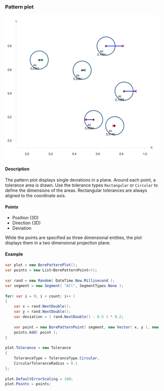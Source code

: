 [preview]: gfx/Pattern.png "Pattern plot"

### Pattern plot

![pattern plot][preview]

#### Description

The pattern plot displays single deviations in a plane. Around each point, a tolerance area is drawn. Use the tolerance types `Rectangular` or `Circular` to define the dimensions of the areas. Rectangular tolerances are always aligned to the coordinate axis.

#### Points

* Position (3D)
* Direction (3D)
* Deviation

While the points are specified as three dimensional entities, the plot displays them in a two dimensional projection plane.

#### Example

```csharp
var plot = new BorePatternPlot();
var points = new List<BorePatternPoint>();

var rand = new Random( DateTime.Now.Millisecond );
var segment = new Segment( "All", SegmentTypes.None );

for( var i = 0; i < count; i++ )
{
	var x = rand.NextDouble();
	var y = rand.NextDouble();
	var deviation = ( rand.NextDouble() - 0.5 ) * 0.2;

	var point = new BorePatternPoint( segment, new Vector( x, y ), new Vector( 1 ), deviation );
	points.Add( point );
}

plot.Tolerance = new Tolerance
{
	ToleranceType = ToleranceType.Circular,
	CircularToleranceRadius = 0.1
};

plot.DefaultErrorScaling = 100;
plot.Points = points;
```
